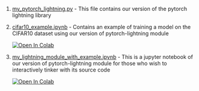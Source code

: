 1. [my_pytorch_lightning.py](https://github.com/bipinKrishnan/pytorch_lightning_examples/blob/main/my_pytorch_lightning/my_pytorch_lightning.py) - This file contains our version of the pytorch lightning library


2. [cifar10_example.ipynb](https://github.com/bipinKrishnan/pytorch_lightning_examples/blob/main/my_pytorch_lightning/cifar10_example.ipynb) - Contains an example of training a model on the CIFAR10 dataset using our version of pytorch-lightning module

   [![Open In Colab](https://colab.research.google.com/assets/colab-badge.svg)](https://colab.research.google.com/github/bipinKrishnan/pytorch_lightning_examples/blob/main/my_pytorch_lightning/cifar10_example.ipynb)


3. [my_lightning_module_with_example.ipynb](https://github.com/bipinKrishnan/pytorch_lightning_examples/blob/main/my_pytorch_lightning/my_lightning_module_with_example.ipynb) - This is a jupyter notebook of our version of pytorch-lightning module for those who wish to interactively tinker with its source code

   [![Open In Colab](https://colab.research.google.com/assets/colab-badge.svg)](https://colab.research.google.com/github/bipinKrishnan/pytorch_lightning_examples/blob/main/my_lightning_module.ipynb)
